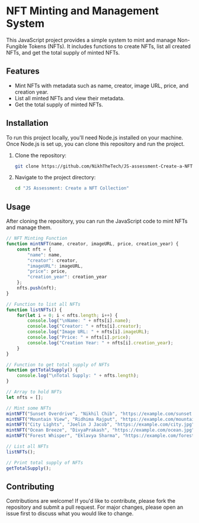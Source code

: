 

# NFT Minting and Management System

This JavaScript project provides a simple system to mint and manage Non-Fungible Tokens (NFTs). It includes functions to create NFTs, list all created NFTs, and get the total supply of minted NFTs.

## Features

- Mint NFTs with metadata such as name, creator, image URL, price, and creation year.
- List all minted NFTs and view their metadata.
- Get the total supply of minted NFTs.

## Installation

To run this project locally, you'll need Node.js installed on your machine. Once Node.js is set up, you can clone this repository and run the project.

1. Clone the repository:
   ```bash
   git clone https://github.com/NikhTheTech/JS-assessment-Create-a-NFT-Collection-
   ```
2. Navigate to the project directory:
   ```bash
   cd "JS Assessment: Create a NFT Collection"
   ```

## Usage

After cloning the repository, you can run the JavaScript code to mint NFTs and manage them.

```javascript
// NFT Minting Function
function mintNFT(name, creator, imageURL, price, creation_year) {
    const nft = {
        "name": name,
        "creator": creator,
        "imageURL": imageURL,
        "price": price,
        "creation_year": creation_year
    };
    nfts.push(nft);
}

// Function to list all NFTs
function listNFTs() {
    for(let i = 0; i < nfts.length; i++) {
        console.log("\nName: " + nfts[i].name);
        console.log("Creator: " + nfts[i].creator);
        console.log("Image URL: " + nfts[i].imageURL);
        console.log("Price: " + nfts[i].price);
        console.log("Creation Year: " + nfts[i].creation_year);
    }
}

// Function to get total supply of NFTs
function getTotalSupply() {
    console.log("\nTotal Supply: " + nfts.length);
}

// Array to hold NFTs
let nfts = [];

// Mint some NFTs
mintNFT("Sunset Overdrive", "Nikhil Chib", "https://example.com/sunset.jpg", 50000, 2021);
mintNFT("Mountain View", "Ridhima Rajput", "https://example.com/mountain.jpg", 75000, 2020);
mintNFT("City Lights", "Joelin J Jacob", "https://example.com/city.jpg", 10000000, 2019);
mintNFT("Ocean Breeze", "DivyaPrakash", "https://example.com/ocean.jpg", 800000, 2022);
mintNFT("Forest Whisper", "Eklavya Sharma", "https://example.com/forest.jpg", 65000, 2018);

// List all NFTs
listNFTs();

// Print total supply of NFTs
getTotalSupply();
```

## Contributing

Contributions are welcome! If you'd like to contribute, please fork the repository and submit a pull request. For major changes, please open an issue first to discuss what you would like to change.
